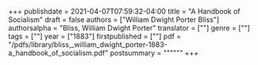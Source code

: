 +++
publishdate = 2021-04-07T07:59:32-04:00
title = "A Handbook of Socialism"
draft = false
authors = ["William Dwight Porter Bliss"]
authorsalpha = "Bliss, William Dwight Porter"
translator = [""]
genre = [""]
tags = [""]
year = ["1883"]
firstpublished = [""]
pdf = "/pdfs/library/bliss,_william_dwight_porter-1883-a_handbook_of_socialism.pdf"
postsummary = """"""
+++
